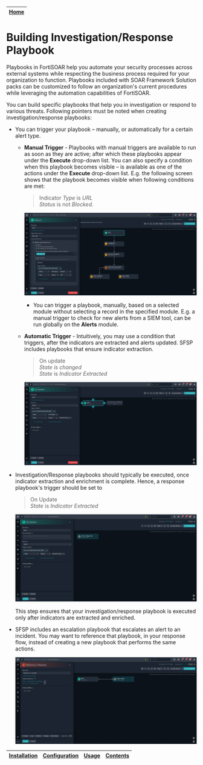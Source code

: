 | [Home](../README.md) |
|-----------------|

# Building Investigation/Response Playbook

Playbooks in FortiSOAR help you automate your security processes across external systems while respecting the business process required for your organization to function. Playbooks included with SOAR Framework Solution packs can be customized to follow an organization's current procedures while leveraging the automation capabilities of FortiSOAR.

You can build specific playbooks that help you in investigation or respond to various threats. Following pointers must be noted when creating investigation/response playbooks:

- You can trigger your playbook &ndash; manually, or automatically for a certain alert type.
    * **Manual Trigger** - Playbooks with manual triggers are available to run as soon as they are active; after which these playbooks appear under the **Execute** drop-down list. You can also specify a condition when this playbook becomes visible &ndash; is available as one of the actions under the **Execute** drop-down list. E.g. the following screen shows that the playbook becomes visible when following conditions are met:

        >Indicator *Type* is *URL*  
        >*Status* is not *Blocked*.

        ![](./res/playbook-manual-trigger-display-conditions.png)

        * You can trigger a playbook, manually, based on a selected module without selecting a record in the specified module. E.g. a manual trigger to check for new alerts from a SIEM tool, can be run globally on the **Alerts** module.

    * **Automatic Trigger** - Intuitively, you may use a condition that triggers, after the indicators are extracted and alerts updated. SFSP includes playbooks that ensure indicator extraction.

        >On update  
        >*State* *is changed*     
        >*State* is *Indicator Extracted*

        ![](./res/post-update-state-indicator-extracted.png)

- Investigation/Response playbooks should typically be executed, once indicator extraction and enrichment is complete. Hence, a response playbook's trigger should be set to

    >On Update  
    >*State* is *Indicator Extracted*
    
    ![](./res/on-update-state-indicator-extracted.png)

    This step ensures that your investigation/response playbook is executed only after indicators are extracted and enriched.

- SFSP includes an escalation playbook that escalates an alert to an incident. You may want to reference that playbook, in your response flow, instead of creating a new playbook that performs the same actions.

    ![](./res/reference-playbook-escalate-to-incident.png)

| [Installation](./setup.md#installation) | [Configuration](./setup.md#configuration) | [Usage](./usage.md) | [Contents](./contents.md) |
|-----------------------------------------|-------------------------------------------|---------------------|---------------------------|
